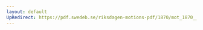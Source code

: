 ```yaml
---
layout: default
UpRedirect: https://pdf.swedeb.se/riksdagen-motions-pdf/1870/mot_1870__ak__00016/mot_1870__ak__00016_004.pdf
---
```

